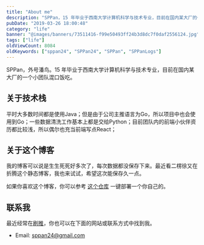 ```yaml
---
title: "About me"
description: "SPPan，15 年毕业于西南大学计算机科学与技术专业，目前在国内某大厂的一个小团队混口饭吃"
pubDate: "2019-03-26 18:00:48"
category: "life"
banner: "@images/banners/73511416-f99e50493ff24b3d8dc7f0daf2556124.jpg"
tags: ["life"]
oldViewCount: 8084
oldKeywords: ["sppan24", "SPPan24", "SPPan", "SPPanLogs"]
---
```


SPPan，外号潘鸟。15 年毕业于西南大学计算机科学与技术专业，目前在国内某大厂的一个小团队混口饭吃。

## 关于技术栈

平时大多数时间都是使用Java；但是由于公司主推语言为Go，所以项目中也会使用到Go；一些数据清洗工作基本上都是交给Python；目前团队内的前端小伙伴资历都比较浅，所以偶尔也充当前端写点React；

## 关于这个博客

我的博客可以说是生生死死好多次了，每次数据都没保存下来。最近看二楞徐又在折腾这个静态博客，我也来试试，希望这次能保存久一点。

如果你喜欢这个博客，你可以参考 [这个仓库](https://github.com/godruoyi/gblog) 一键部署一个你自己的。

## 联系我

最近经常在[刷推](https://twitter.com/sppan24)，你也可以在下面的网站或联系方式中找到我。

* Email: sppan24@gmail.com
